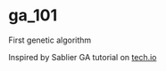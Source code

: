 # ga_101
First genetic algorithm

Inspired by Sablier GA tutorial on [tech.io](https://tech.io/playgrounds/334/genetic-algorithms/history)
